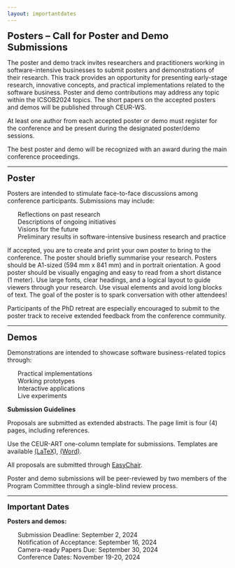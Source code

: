 ```yaml
---
layout: importantdates
---
```


<b style="font-size: 22px" id="CallForResearchPapers">Posters – Call for Poster and Demo Submissions</b>

The poster and demo track invites researchers and practitioners working in software-intensive businesses to submit posters and demonstrations of their research. This track provides an opportunity for presenting early-stage research, innovative concepts, and practical implementations related to the software business. Poster and demo contributions may address any topic within the ICSOB2024 topics. The short papers on the accepted posters and demos will be published through CEUR-WS.

At least one author from each accepted poster or demo must register for the conference and be present during the designated poster/demo sessions. 

The best poster and demo will be recognized with an award during the main conference proceedings.
<hr>

<b style="font-size: 20px" id="poster">Poster</b>

Posters are intended to stimulate face-to-face discussions among conference participants. Submissions may include:

<ul style="list-style: none;">
    <li>Reflections on past research</li>
    <li>Descriptions of ongoing initiatives</li>
    <li>Visions for the future</li>
    <li>Preliminary results in software-intensive business research and practice</li>
</ul>

If accepted, you are to create and print your own poster to bring to the conference. The poster should briefly summarise your research. Posters should be A1-sized (594 mm x 841 mm) and in portrait orientation. A good poster should be visually engaging and easy to read from a short distance (1 meter). Use large fonts, clear headings, and a logical layout to guide viewers through your research. Use visual elements and avoid long blocks of text. The goal of the poster is to spark conversation with other attendees!

Participants of the PhD retreat are especially encouraged to submit to the poster track to receive extended feedback from the conference community.
<hr>

<b style="font-size: 20px" id="demo">Demos</b>

Demonstrations are intended to showcase software business-related topics through:

<ul style="list-style: none;">
    <li>Practical implementations</li>
    <li>Working prototypes</li>
    <li>Interactive applications</li>
    <li>Live experiments</li>
</ul>

<b> Submission Guidelines </b>

Proposals are submitted as extended abstracts. The page limit is four (4) pages, including references.

Use the CEUR-ART one-column template for submissions. Templates are available <a href="http://ceur-ws.org/Vol-XXX/CEURART.zip" target="_blank">(LaTeX)</a>, <a href="http://ceur-ws.org/Vol-XXX/CEUR-Template-1col.docx" target="_blank">(Word)</a>.

All proposals are submitted through <a href="https://easychair.org/conferences/?conf=icsob2024" target="_blank">EasyChair</a>.

Poster and demo submissions will be peer-reviewed by two members of the Program Committee through a single-blind review process.

<hr>
<b style="font-size: 18px" id="ImportantDates">Important Dates</b><br>
<p class="lead">
    <p><b>Posters and demos:</b></p>
    <ul style="list-style: none;">
    <li>Submission Deadline: September 2, 2024</li>
    <li>Notification of Acceptance: September 16, 2024</li>
    <li>Camera-ready Papers Due: September 30, 2024</li>
    <li>Conference Dates: November 19-20, 2024</li>
    </ul>
</p>
